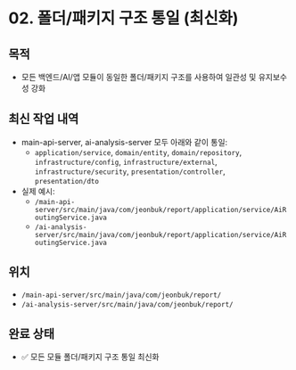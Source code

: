 # 02. 폴더/패키지 구조 통일 (최신화)

## 목적
- 모든 백엔드/AI/앱 모듈이 동일한 폴더/패키지 구조를 사용하여 일관성 및 유지보수성 강화

## 최신 작업 내역
- main-api-server, ai-analysis-server 모두 아래와 같이 통일:
  - `application/service`, `domain/entity`, `domain/repository`, `infrastructure/config`, `infrastructure/external`, `infrastructure/security`, `presentation/controller`, `presentation/dto`
- 실제 예시:
  - `/main-api-server/src/main/java/com/jeonbuk/report/application/service/AiRoutingService.java`
  - `/ai-analysis-server/src/main/java/com/jeonbuk/report/application/service/AiRoutingService.java`

## 위치
- `/main-api-server/src/main/java/com/jeonbuk/report/`
- `/ai-analysis-server/src/main/java/com/jeonbuk/report/`

## 완료 상태
- ✅ 모든 모듈 폴더/패키지 구조 통일 최신화
